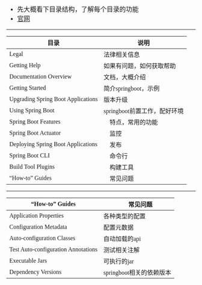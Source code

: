 <span  style="font-family: Simsun,serif; font-size: 17px; ">

- 先大概看下目录结构，了解每个目录的功能
- [官网](https://docs.spring.io/spring-boot/docs/current/reference/html/)

---

| 目录                                 | 说明                  |
|------------------------------------|---------------------|
| Legal                              | 法律相关信息              |
| Getting Help                       | 如果有问题，如何获取帮助        |
| Documentation Overview             | 文档，大概介绍             |
| Getting Started                    | 简介springboot，示例     |
| Upgrading Spring Boot Applications | 版本升级                |
| Using Spring Boot                  | springboot前置工作，配好环境 |
| Spring Boot Features               | 　特点，常用的功能           |
| Spring Boot Actuator               | 　监控                 |
| Deploying Spring Boot Applications | 　发布                 |
| Spring Boot CLI                    | 　命令行                |
| Build Tool Plugins                 | 　构建工具               |
| “How-to” Guides                    | 　常见问题               |

---

| “How-to” Guides                     | 　常见问题             |
|-------------------------------------|-------------------|
| Application Properties              | 各种类型的配置           |
| Configuration Metadata              | 配置元数据             |
| Auto-configuration Classes          | 自动加载的api          |
| Test Auto-configuration Annotations | 测试相关注解            |
| Executable Jars                     | 可执行的jar           |
| Dependency Versions                 | springboot相关的依赖版本 |

</span>